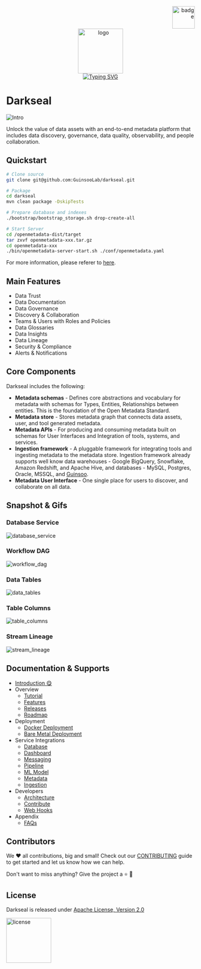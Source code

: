 <div align="right">
    <img src="https://raw.githubusercontent.com/GuinsooLab/darkseal/master/openmetadata-ui/src/main/resources/ui/public/guinsoolab-badge.png" width="60" alt="badge">
    <br />
</div>
<div align="center">
    <img src="https://raw.githubusercontent.com/GuinsooLab/darkseal/master/openmetadata-ui/src/main/resources/ui/public/darkseal.svg" alt="logo" width="120" />
    <br />
    <a href="https://git.io/typing-svg"><img src="https://readme-typing-svg.demolab.com?font=Fira+Code&size=14&pause=1000&color=3DEA8D&center=true&width=700&lines=A+Single+place+to+Discover%2C+Collaborate%2C+and+Get+your+data+right" alt="Typing SVG" /></a>
</div>

# Darkseal

![Intro](./docs/overview/darkseal-ecosystem-v2.jpg)

Unlock the value of data assets with an end-to-end metadata platform that includes data discovery, governance, data quality, observability, and people collaboration.

## Quickstart

```bash
# Clone source
git clone git@github.com:GuinsooLab/darkseal.git

# Package 
cd darkseal
mvn clean package -DskipTests

# Prepare database and indexes
./bootstrap/bootstrap_storage.sh drop-create-all

# Start Server
cd /openmetadata-dist/target
tar zxvf openmetadata-xxx.tar.gz
cd openmetadata-xxx
./bin/openmetadata-server-start.sh ./conf/openmetadata.yaml
```

For more information, please referer to [here](https://ciusji.gitbook.io/darkseal/).

## Main Features

- Data Trust
- Data Documentation
- Data Governance
- Discovery & Collaboration
- Teams & Users with Roles and Policies
- Data Glossaries
- Data Insights
- Data Lineage
- Security & Compliance
- Alerts & Notifications

## Core Components

Darkseal includes the following:

- **Metadata schemas** - Defines core abstractions and vocabulary for metadata with schemas for Types, Entities, Relationships between entities. This is the foundation of the Open Metadata Standard.
- **Metadata store** - Stores metadata graph that connects data assets, user, and tool generated metadata.
- **Metadata APIs** - For producing and consuming metadata built on schemas for User Interfaces and Integration of tools, systems, and services.
- **Ingestion framework** - A pluggable framework for integrating tools and ingesting metadata to the metadata store. Ingestion framework already supports well know data warehouses - Google BigQuery, Snowflake, Amazon Redshift, and Apache Hive, and databases - MySQL, Postgres, Oracle, MSSQL, and [Guinsoo](https://github.com/ciusji/guinsoo).
- **Metadata User Interface** - One single place for users to discover, and collaborate on all data.

## Snapshot & Gifs

### Database Service

![database_service](docs/overview/database_service.png)

### Workflow DAG

![workflow_dag](docs/overview/airflow_dag.png)

### Data Tables

![data_tables](docs/overview/data_tables.png)

### Table Columns

![table_columns](docs/overview/table_columns.png)

### Stream Lineage

![stream_lineage](docs/overview/stream_lineage.png)

## Documentation & Supports

- [Introduction 😋](https://ciusji.gitbook.io/darkseal/)
- Overview
  - [Tutorial](https://ciusji.gitbook.io/darkseal/overview/tutorial)
  - [Features](https://ciusji.gitbook.io/darkseal/overview/features)
  - [Releases](https://ciusji.gitbook.io/darkseal/overview/releases)
  - [Roadmap](https://ciusji.gitbook.io/darkseal/overview/roadmap)
- Deployment
  - [Docker Deployment](https://ciusji.gitbook.io/darkseal/deployment/docker-deployment)
  - [Bare Metal Deployment](https://ciusji.gitbook.io/darkseal/deployment/bare-metal-deployment)
- Service Integrations
  - [Database](https://ciusji.gitbook.io/darkseal/connectors/database)
  - [Dashboard](https://ciusji.gitbook.io/darkseal/connectors/dashboard)
  - [Messaging](https://ciusji.gitbook.io/darkseal/connectors/messaging)
  - [Pipeline](https://ciusji.gitbook.io/darkseal/connectors/pipeline)
  - [ML Model](https://ciusji.gitbook.io/darkseal/connectors/ml-model)
  - [Metadata](https://ciusji.gitbook.io/darkseal/connectors/metadata)
  - [Ingestion](https://ciusji.gitbook.io/darkseal/connectors/ingestion)
- Developers
  - [Architecture](https://ciusji.gitbook.io/darkseal/developers/architecture)
  - [Contribute](https://ciusji.gitbook.io/darkseal/developers/contribute)
  - [Web Hooks](https://ciusji.gitbook.io/darkseal/developers/web-hooks)
- Appendix
  - [FAQs](https://ciusji.gitbook.io/darkseal/appendix/faq)
  
## Contributors

We ❤️ all contributions, big and small! Check out our [CONTRIBUTING](./CONTRIBUTING.md) guide to get started and let us know how we can help.

Don't want to miss anything? Give the project a ⭐ 🚀

## License

Darkseal is released under [Apache License, Version 2.0](http://www.apache.org/licenses/LICENSE-2.0)

<img src="https://raw.githubusercontent.com/GuinsooLab/glab/main/src/images/guinsoolab-group.svg" width="120" alt="license" />
